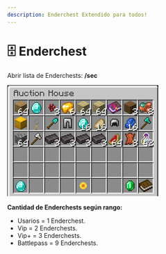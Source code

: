 ```yaml
---
description: Enderchest Extendido para todos!
---
```


# 🗄 Enderchest

Abrir lista de Enderchests: **/sec**

![](../.gitbook/assets/image.png)

**Cantidad de Enderchests según rango:**

* Usarios = 1 Enderchest.
* Vip = 2 Enderchests.
* Vip+ = 3 Enderchests.
* Battlepass = 9 Enderchests.
